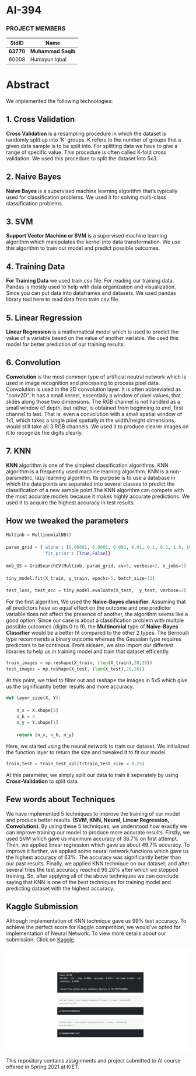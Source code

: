 # AI-394
### PROJECT MEMBERS ###
StdID | Name
------------ | -------------
**63770** | **Muhammad Saqib** 
60008 | Humayun Iqbal

# Abstract #
We implemented the following technologies:

## 1. Cross Validation ##
**Cross Validation** is a resampling procedure in which the dataset is randomly split up into 'K' groups. K refers to the number of groups that a given data sample is to be split into. For splitting data we have to give a range of specific value. This procedure is often called K-fold cross validation. We used this procedure to split the dataset into 5x3.

## 2. Naive Bayes ##
**Naive Bayes** is a supervised machine learning algorithm that’s typically used for classification problems. We used it for solving multi-class classification problems.

## 3. SVM ##
**Support Vector Machine or SVM** is a supervised machine learning algorithm which manipulates the kernel into data transformation. We use this algorithm to train our model and predict possible outcomes.

## 4. Training Data ##
**For Training Data** we used train.csv file. For reading our training data. Pandas is mostly used to help with data organization and visualization. Since you can put data into dataframes and datasets. We used pandas library tool here to read data from train.csv file.

## 5. Linear Regression ##
**Linear Regression** is a mathematical model which is used to predict the value of a variable based on the value of another variable. We used this model for better prediction of our training results.

## 6. Convolution ##
**Convolution** is the most common type of artificial neutral network which is used in image recognition and processing to process pixel data. Convolution is used in the 2D convolution layer. It is often abbreviated as "conv2D". It has a small kernel, essentially a window of pixel values, that slides along those two dimensions. The RGB channel is not handled as a small window of depth, but rather, is obtained from beginning to end, first channel to last. That is, even a convolution with a small spatial window of 1x1, which takes a single pixel spatially in the width/height dimensions, would still take all 3 RGB channels. We used it to produce clearer images on it to recognize the digits clearly.

## 7. KNN ##
**KNN** algorithm is one of the simplest classification algorithms. KNN algorithm is a frequently used machine learning algorithm. KNN is a non-parametric, lazy learning algorithm. Its purpose is to use a database in which the data points are separated into several classes to predict the classification of a new sample point.The KNN algorithm can compete with the most accurate models because it makes highly accurate predictions. We used it to acquire the highest accuracy in test results.

## How we tweaked the parameters ## 
```py
Multinb = MultinomialNB()

param_grid = {'alpha': [0.00001, 0.0001, 0.001, 0.01, 0.1, 0.5, 1.0, 10.0],
              'fit_prior': [True,False]}

mnb_GS = GridSearchCV(Multinb, param_grid, cv=5, verbose=2, n_jobs=1)

tiny_model.fit(X_train, y_train, epochs=5, batch_size=32)

test_loss, test_acc = tiny_model.evaluate(X_test,  y_test, verbose=2)
```
For the first algorithm, We used the **Naive-Bayes classifier**. Assuming that all predictors have an equal effect on the outcome and one predictor variable does not affect the presence of another, the algorithm seems like a good option.
Since our case is about a classification problem with multple possible outcomes (digits 0 to 9), the **Multinomial** type of **Naive-Bayes Classifier** would be a better fit compared to the other 2 types. The Bernoulli type recommends a binary outcome whereas the Gaussian type requires predictors to be continous. 
From sklearn, we also import our different libraries to help us in training model and train that dataset efficently.
```py
train_images = np.reshape(X_train, (len(X_train),28,28))
test_images = np.reshape(X_test, (len(X_test),28,28))
```
At this point, we tried to filter out and reshape the images in 5x5 which give us the significantly better results and more accuracy.
```py
def layer_size(X, Y):
    
    n_x = X.shape[1]
    n_h = 4
    n_y = Y.shape[1]
    
    return (n_x, n_h, n_y)
```
   
Here, we started using the neural network to train our dataset. We initialized the function layer to return the size and tweaked it to fit our model. 
 
```py
train,test = train_test_split(train,test_size = 0.25)
```
At this parameter, we simply split our data to train it seperately by using **Cross-Validation** to split data.
## Few words about Techniques ##
We have implemented 5 techniques to improve the training of our model and produce better results. **(SVM, KNN, Neural, Linear Regression, Convolution)**. By using these 5 techniques, we understood how exactly we can improve training our model to produce more accurate results.
Firstly, we used SVM which gave us maximum accuracy of 36.7% on first attempt. Then, we applied linear regression which gave us about 49.7% accuracy. To improve it further, we applied some neural network functions which gave us the highest accuracy of 63%. The accuracy was significantly better than our past results. Finally, we applied KNN technique on our dataset, and after several tries the test accuracy reached 99.26% after which we stopped training.
So, after applying all of the above techniques we can conclude saying that KNN is one of the best techniques for training model and predicting dataset with the highest accuracy.

## Kaggle Submission ##

Although implementation of KNN technique gave us 99% test accuracy. To achieve the perfect score for Kaggle competition, we would've opted for implementation of Neural Network. To view more details about our submission, Click on [Kaggle](https://www.kaggle.com/muhammadsaqibshah/notebook3508461fa4).


<img src="/FinalProject/FinalScore.PNG" alt="Highest Kaggle score"/>

This repository contains assignments and project submitted to AI course offered in Spring 2021 at KIET.
